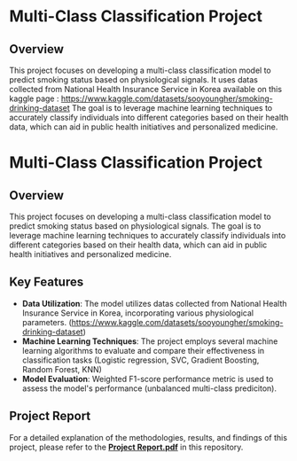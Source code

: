 # Multi-Class Classification Project



## Overview

This project focuses on developing a multi-class classification model to predict smoking status based on physiological signals. It uses datas collected from National Health Insurance Service in Korea available on this kaggle page : https://www.kaggle.com/datasets/sooyoungher/smoking-drinking-dataset
The goal is to leverage machine learning techniques to accurately classify individuals into different categories based on their health data, which can aid in public health initiatives and personalized medicine.

# Multi-Class Classification Project

## Overview

This project focuses on developing a multi-class classification model to predict smoking status based on physiological signals. The goal is to leverage machine learning techniques to accurately classify individuals into different categories based on their health data, which can aid in public health initiatives and personalized medicine.

## Key Features

- **Data Utilization**: The model utilizes datas collected from National Health Insurance Service in Korea, incorporating various physiological parameters. (https://www.kaggle.com/datasets/sooyoungher/smoking-drinking-dataset)
- **Machine Learning Techniques**: The project employs several machine learning algorithms to evaluate and compare their effectiveness in classification tasks (Logistic regression, SVC, Gradient Boosting, Random Forest, KNN)
- **Model Evaluation**: Weighted F1-score performance metric is used to assess the model's performance (unbalanced multi-class prediciton).

## Project Report

For a detailed explanation of the methodologies, results, and findings of this project, please refer to the **[Project Report.pdf](./Project%20Report.pdf)** in this repository.

